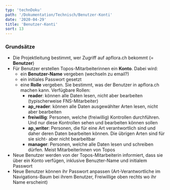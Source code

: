```yaml
---
typ: 'technDoku'
path: '/Dokumentation/Technisch/Benutzer-Konti'
date: '2020-04-29'
title: 'Benutzer-Konti'
sort: 13
---
```


### Grundsätze

- Die Projektleitung bestimmt, wer Zugriff auf apflora.ch bekommt (= **Benutzer**)
- Für Benutzer erstellen Topos-Mitarbeiterinnen ein **Konto**. Dabei wird:
  - ein **Benutzer-Name** vergeben (wechseln zu email?)
  - ein initiales Passwort gesetzt
  - eine **Rolle** vergeben. Sie bestimmt, was der Benutzer in apflora.ch machen kann. Verfügbare Rollen:
    - **reader**: können alle Daten lesen, nicht aber bearbeiten (typischerweise FNS-Mitarbeiter)
    - **ap_reader**: können alle Daten ausgewählter Arten lesen, nicht aber bearbeiten
    - **freiwillig**: Personen, welche (freiwillig) Kontrollen durchführen. Und nur diese Kontrollen sehen und bearbeiten können sollen
    - **ap_writer**: Personen, die für eine Art verantwortlich sind und daher deren Daten bearbeiten können. Die übrigen Arten sind für sie sicht- aber nicht bearbeitbar
    - **manager**: Personen, welche alle Daten lesen und schreiben dürfen. Meist MitarbeiterInnen von Topos
- Neue Benutzer werden von der Topos-Mitarbeiterin informiert, dass sie über ein Konto verfügen, inklusive Benuzter-Name und initialem Passwort
- Neue Benutzer können ihr Passwort anpassen (Art-Verantwortliche im Navigations-Baum bei ihrem Benutzer, Freiwillige oben rechts wo ihr Name erscheint)
